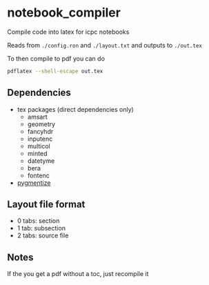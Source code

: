 # notebook\_compiler

Compile code into latex for icpc notebooks

Reads from ```./config.ron``` and ```./layout.txt``` and outputs to ```./out.tex```

To then compile to pdf you can do
```sh
pdflatex --shell-escape out.tex
```

## Dependencies
- tex packages (direct dependencies only)
	- amsart
	- geometry
	- fancyhdr
	- inputenc
	- multicol
	- minted
	- datetyme
	- bera
	- fontenc
- [pygmentize](https://pygments.org/)

## Layout file format
- 0 tabs: section
- 1 tab:  subsection
- 2 tabs: source file

## Notes
If the you get a pdf without a toc, just recompile it

